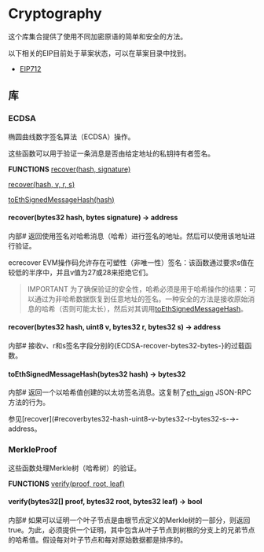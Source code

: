 # Cryptography
这个库集合提供了使用不同加密原语的简单和安全的方法。

以下相关的EIP目前处于草案状态，可以在草案目录中找到。

* [EIP712](./Drafts.md#eip712)

## 库

### ECDSA
椭圆曲线数字签名算法（ECDSA）操作。

这些函数可以用于验证一条消息是否由给定地址的私钥持有者签名。

**FUNCTIONS**
[recover(hash, signature)](#recoverbytes32-hash-bytes-signature-→-address)

[recover(hash, v, r, s)](#recoverbytes32-hash-uint8-v-bytes32-r-bytes32-s-→-address)

[toEthSignedMessageHash(hash)](#toethsignedmessagehashbytes32-hash-→-bytes32)

#### recover(bytes32 hash, bytes signature) → address
内部#
返回使用签名对哈希消息（哈希）进行签名的地址。然后可以使用该地址进行验证。

ecrecover EVM操作码允许存在可塑性（非唯一性）签名：该函数通过要求s值在较低的半序中，并且v值为27或28来拒绝它们。

> IMPORTANT
为了确保验证的安全性，哈希必须是用于哈希操作的结果：可以通过为非哈希数据恢复到任意地址的签名。一种安全的方法是接收原始消息的哈希（否则可能太长），然后对其调用[toEthSignedMessageHash](#toethsignedmessagehashbytes32-hash-→-bytes32)。

#### recover(bytes32 hash, uint8 v, bytes32 r, bytes32 s) → address
内部#
接收v、r和s签名字段分别的{ECDSA-recover-bytes32-bytes-}的过载函数。

#### toEthSignedMessageHash(bytes32 hash) → bytes32
内部#
返回一个以哈希值创建的以太坊签名消息。这复制了[eth_sign](https://github.com/ethereum/wiki/wiki/JSON-RPC#eth_sign) JSON-RPC方法的行为。

参见[recover](#recoverbytes32-hash-uint8-v-bytes32-r-bytes32-s-→-address。

### MerkleProof

这些函数处理Merkle树（哈希树）的验证。

**FUNCTIONS**
[verify(proof, root, leaf)](#verifybytes32-proof-bytes32-root-bytes32-leaf-→-bool)

#### verify(bytes32[] proof, bytes32 root, bytes32 leaf) → bool
内部#
如果可以证明一个叶子节点是由根节点定义的Merkle树的一部分，则返回true。为此，必须提供一个证明，其中包含从叶子节点到树根的分支上的兄弟节点的哈希值。假设每对叶子节点和每对原始数据都是排序的。
